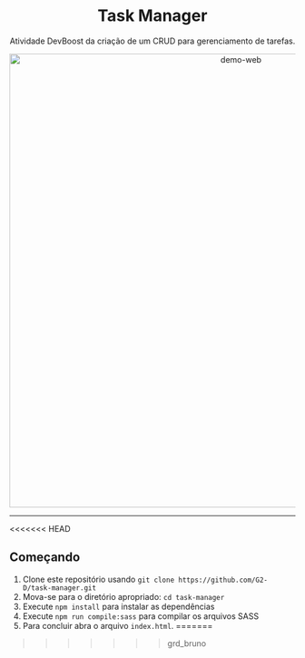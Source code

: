 <h1 align="center">
Task Manager
</h1>

<p align="center">Atividade DevBoost da criação de um CRUD para gerenciamento de tarefas.</p>

<div>
  <p align="center">
    <img src="https://i.imgur.com/N0IgvM5.png" alt="demo-web" width="800">
  <p align="center">
</div>

<hr />
<<<<<<< HEAD

## Começando

1. Clone este repositório usando `git clone https://github.com/G2-D/task-manager.git`
2. Mova-se para o diretório apropriado: `cd task-manager` <br />
3. Execute `npm install` para instalar as dependências <br />
4. Execute `npm run compile:sass` para compilar os arquivos SASS <br />
5. Para concluir abra o arquivo `index.html`.
=======
>>>>>>> grd_bruno

